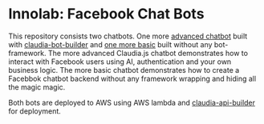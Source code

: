 # Innolab: Facebook Chat Bots

This repository consists two chatbots. One more [advanced chatbot](./claudia_bot/README.md) built with [claudia-bot-builder](https://github.com/claudiajs/claudia-bot-builder) and [one more basic](./bare-metal_bot/README.md) built without any bot-framework.
The more advanced Claudia.js chatbot demonstrates how to interact with Facebook users using AI, authentication and your own business logic. The more basic chatbot demonstrates how to create a Facebbok chatbot backend without any framework wrapping and hiding all the magic magic.

Both bots are deployed to AWS using AWS lambda and [claudia-api-builder](https://github.com/claudiajs/claudia-api-builder) for deployment.
